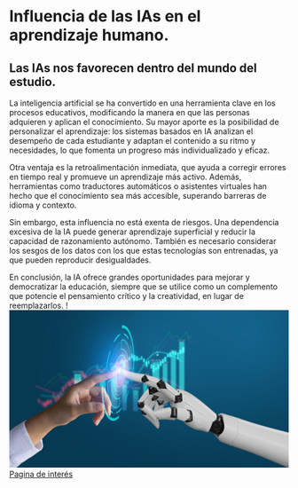 # Influencia de las IAs en el aprendizaje humano.
## Las IAs nos favorecen dentro del mundo del estudio. 
La inteligencia artificial se ha convertido en una herramienta clave en los procesos educativos, modificando la manera en que las personas adquieren y aplican el conocimiento. Su mayor aporte es la posibilidad de personalizar el aprendizaje: los sistemas basados en IA analizan el desempeño de cada estudiante y adaptan el contenido a su ritmo y necesidades, lo que fomenta un progreso más individualizado y eficaz.

Otra ventaja es la retroalimentación inmediata, que ayuda a corregir errores en tiempo real y promueve un aprendizaje más activo. Además, herramientas como traductores automáticos o asistentes virtuales han hecho que el conocimiento sea más accesible, superando barreras de idioma y contexto.

Sin embargo, esta influencia no está exenta de riesgos. Una dependencia excesiva de la IA puede generar aprendizaje superficial y reducir la capacidad de razonamiento autónomo. También es necesario considerar los sesgos de los datos con los que estas tecnologías son entrenadas, ya que pueden reproducir desigualdades.

En conclusión, la IA ofrece grandes oportunidades para mejorar y democratizar la educación, siempre que se utilice como un complemento que potencie el pensamiento crítico y la creatividad, en lugar de reemplazarlos.
!![img.png](img.png)
[Pagina de interés](https://www.incibe.es/menores/blog/el-uso-de-la-inteligencia-artificial-en-el-entorno-educativo)